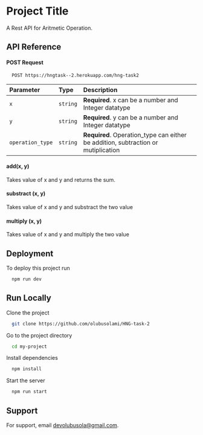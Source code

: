 # 
# Project Title

A Rest API for Aritmetic Operation. 


## API Reference

#### POST Request

```http
  POST https://hngtask--2.herokuapp.com/hng-task2
```

| Parameter         | Type     | Description                                                                        |
| :--------         | :------- | :----------------------------------------------------------------------------------|
| `x`               | `string` | **Required**. x can be a number and Integer datatype                               |
| `y`               | `string` | **Required**. y can be a number and Integer datatype                               |
| `operation_type`  |  `string`| **Required**. Operation_type can either be addition, subtraction or mutiplication  |

#### add(x, y)

Takes value of x and y and returns the sum.

#### substract (x, y)

Takes value of x and y and substract the two value

#### multiply (x, y)

Takes value of x and y and multiply the two value
## Deployment

To deploy this project run

```bash
  npm run dev
```


## Run Locally

Clone the project

```bash
  git clone https://github.com/olubusolami/HNG-task-2
```

Go to the project directory

```bash
  cd my-project
```

Install dependencies

```bash
  npm install
```

Start the server

```bash
  npm run start
```


## Support

For support, email devolubusola@gmail.com.

